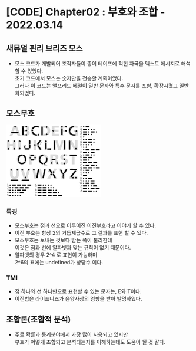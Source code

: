 # [CODE] Chapter02 : 부호와 조합 - 2022.03.14

## 새뮤얼 핀리 브리즈 모스
- 모스 코드가 개발되어 조작자들이 종이 테이프에 적힌 자국을 텍스트 메시지로 해석할 수 있었다.  
  초기 코드에서 모스는 숫자만을 전송할 계획이었다.  
  그러나 이 코드는 앨프리드 베일이 일반 문자와 특수 문자를 포함, 확장시켰고 일반화되었다.

## 모스부호
![모스부호](./images/chapter_02_01.png)

### 특징
- 모스부호는 점과 선으로 이루어진 이진부호라고 이야기 할 수 있다.
- 이진 부호는 항상 2의 거듭제곱수로 그 결과를 표현 할 수 있다.
- 모스부호는 보내는 것보다 받는 쪽이 불리한데  
  이것은 점과 선에 알파벳과 맞는 규칙이 없기 때문이다.
- 알파벳의 경우 2^4 로 표현이 가능하며  
  2^6의 표에는 undefined가 상당수 이다.

### TMI
- 점 하나와 선 하나만으로 표현할 수 있는 문자는, E와 T이다.
- 이진법은 라이프니츠가 음양사상의 영향을 받아 발명하였다.

## 조합론(조합적 분석)
- 주로 확률과 통계분야에서 가장 많이 사용되고 있지만  
  부호가 어떻게 조합되고 분석되는지를 이해하는데도 도움이 될 것 같다.